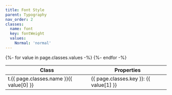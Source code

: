 ```yaml
---
title: Font Style
parent: Typography
nav_order: 2
classes:
  name: font
  key: fontWeight
  values:
    Normal: 'normal'
---
```


<table>
  <thead>
    <tr>
      <th>Class</th>
      <th>Properties</th>
    </tr>
  </thead>
  <tbody>
    {%- for value in page.classes.values -%}
      <tr>
        <td>t.{{ page.classes.name }}{{ value[0] }}</td>
        <td>{{ page.classes.key }}: {{ value[1] }}</td>
      </tr>
    {%- endfor -%}
  </tbody>
</table>
